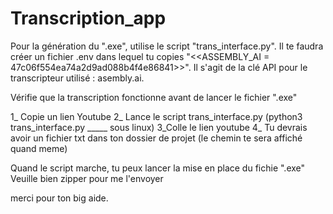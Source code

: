 # Transcription_app

Pour la génération du ".exe", utilise le script "trans_interface.py". 
Il te faudra créer un fichier .env dans lequel tu copies "<<ASSEMBLY_AI = 47c06f554ea74a2d9ad088b4f4e86841>>". Il s'agit de la clé API pour le transcripteur utilisé : asembly.ai.

Vérifie que la transcription fonctionne avant de lancer le fichier ".exe"

1_ Copie un lien Youtube
2_ Lance le script trans_interface.py (python3 trans_interface.py _____ sous linux)
3_Colle le lien youtube 
4_ Tu devrais avoir un fichier txt dans ton dossier de projet (le chemin te sera affiché quand meme)

Quand le script marche, tu peux lancer la mise en place du fichie ".exe"
Veuille bien zipper pour me l'envoyer


merci pour ton big aide. 

